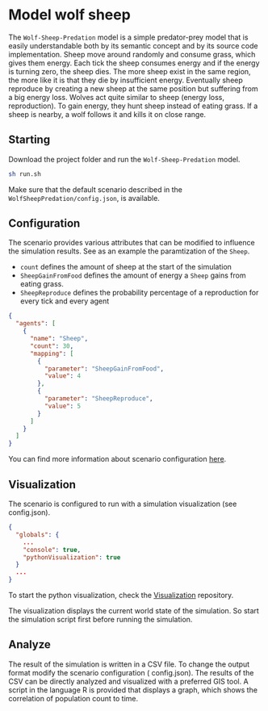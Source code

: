 # Model wolf sheep

The `Wolf-Sheep-Predation` model is a simple predator-prey model that is easily understandable both by its semantic
concept and by its source code implementation. Sheep move around randomly and consume grass, which gives them energy.
Each tick the sheep consumes energy and if the energy is turning zero, the sheep dies. The more sheep exist in the same
region, the more like it is that they die by insufficient energy. Eventually sheep reproduce by creating a new sheep at
the same position but suffering from a big energy loss. Wolves act quite similar to sheep (energy loss, reproduction).
To gain energy, they hunt sheep instead of eating grass. If a sheep is nearby, a wolf follows it and kills it on close
range.

## Starting

Download the project folder and run the `Wolf-Sheep-Predation` model.

```bash
sh run.sh
```

Make sure that the default scenario described in the `WolfSheepPredation/config.json`, is available.

## Configuration

The scenario provides various attributes that can be modified to influence the simulation results. See as an example the
paramtization of the ```Sheep```.

- `count` defines the amount of sheep at the start of the simulation
- `SheepGainFromFood` defines the amount of energy a `Sheep` gains from eating grass.
- `SheepReproduce` defines the probability percentage of a reproduction for every tick and every agent

```json
{
  "agents": [
    {
      "name": "Sheep",
      "count": 30,
      "mapping": [
        {
          "parameter": "SheepGainFromFood",
          "value": 4
        },
        {
          "parameter": "SheepReproduce",
          "value": 5
        }
      ]
    }
  ]
}
```

You can find more information about scenario
configuration [here](https://mars.haw-hamburg.de/articles/core/model-configuration/sim_config_options.html).

## Visualization

The scenario is configured to run with a simulation visualization (see config.json).

```json
{
  "globals": {
    ...
    "console": true,
    "pythonVisualization": true
  }
  ...
}
```

To start the python visualization, check
the [Visualization](https://git.haw-hamburg.de/mars/model-deployments/-/tree/master/Visualization) repository.

The visualization displays the current world state of the simulation. So start the simulation script first before
running the simulation.

## Analyze

The result of the simulation is written in a CSV file. To change the output format modify the scenario configuration (
config.json). The results of the CSV can be directly analyzed and visualized with a preferred GIS tool. A script in the
language R is provided that displays a graph, which shows the correlation of population count to time.  